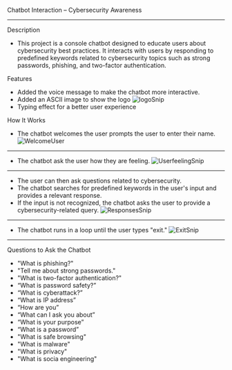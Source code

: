 Chatbot Interaction – Cybersecurity Awareness
********************************************************************
Description
- This project is a console chatbot designed to educate users about cybersecurity best practices. It interacts with users by responding to predefined keywords related to cybersecurity topics such as strong passwords, phishing, and two-factor authentication.

Features
-	Added the voice message to make the chatbot more interactive.
- Added an ASCII image to show the logo
![logoSnip](https://github.com/user-attachments/assets/1d97a27d-da85-42cd-a264-d83f5915ad1e)
-	Typing effect for a better user experience

How It Works
-	The chatbot welcomes the user prompts the user to enter their name.
![WelcomeUser](https://github.com/user-attachments/assets/9907e8f9-424e-4040-8096-2f30149d2546)

********************************************************************
-	The chatbot ask the user how they are feeling.
![UserfeelingSnip](https://github.com/user-attachments/assets/b3799df9-18e6-4e21-bd3a-dbe6e4f3b156)
********************************************************************

-	The user can then ask questions related to cybersecurity.
-	The chatbot searches for predefined keywords in the user's input and provides a relevant response.
-	If the input is not recognized, the chatbot asks the user to provide a cybersecurity-related query.
![ResponsesSnip](https://github.com/user-attachments/assets/d635379a-cd1d-44e7-b9ee-283bd27f61e6)
********************************************************************
-	The chatbot runs in a loop until the user types "exit."
![ExitSnip](https://github.com/user-attachments/assets/34579c18-e805-4245-a2e3-e4c604fe510d)

********************************************************************

Questions to Ask the Chatbot
-	"What is phishing?"
-	"Tell me about strong passwords."
-	"What is two-factor authentication?"
-	“What is password safety?”
-	“What is cyberattack?”
-	“What is IP address”
-	“How are you”
-	“What can I ask you about”
-	“What is your purpose”
-	“What is a password”
-	"What is safe browsing"
-	"What is malware"
-	"What is privacy"
-	"What is socia engineering"


